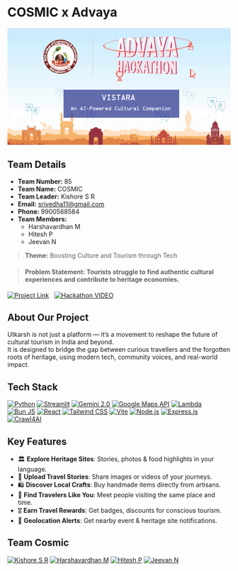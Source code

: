 # COSMIC x Advaya

![App Preview](public/readme-header.png)

## Team Details

- **Team Number:** 85
- **Team Name:** COSMIC
- **Team Leader:** Kishore S R
- **Email:** srivedha11@gmail.com
- **Phone:** 9900568584
- **Team Members:**
  - Harshavardhan M
  - Hitesh P
  - Jeevan N

> **Theme:** Boosting Culture and Tourism through Tech

> #### **Problem Statement:** Tourists struggle to find authentic cultural experiences and contribute to heritage economies.

[![Project Link](https://img.shields.io/badge/Project%20Link-37a779?style=for-the-badge)](https://Utkarsh-cosmic.vercel.app/) &nbsp;
[![Hackathon VIDEO](https://img.shields.io/badge/Demo%20Video-%23FF0000.svg?style=for-the-badge&logo=YouTube&logoColor=white)](https://drive.google.com/file/d/1LwYCrY9XuiIHgHD9qHpiGl3LZ5shVJss/view?usp=sharing)

## About Our Project

Utkarsh is not just a platform — it’s a movement to reshape the future of cultural tourism in India and beyond.  
It is designed to bridge the gap between curious travellers and the forgotten roots of heritage, using modern tech, community voices, and real-world impact.

## Tech Stack

[![Python](https://img.shields.io/badge/python-%2314354C.svg?&style=for-the-badge&logo=python&logoColor=white)](https://www.python.org/) [![Streamlit](https://img.shields.io/badge/Streamlit-%23FF4B4B.svg?style=for-the-badge&logoColor=white)](https://streamlit.io/) [![Gemini 2.0](https://img.shields.io/badge/gemini%202.0-%2320232a.svg?style=for-the-badge&logo=google&logoColor=white)](https://cloud.google.com/natural-language) [![Google Maps API](https://img.shields.io/badge/Google%20Maps%20API-%23150458.svg?style=for-the-badge&logo=google&logoColor=white)](https://developers.google.com/maps) [![Lambda](https://img.shields.io/badge/AWS%20Lambda-%2320232a.svg?style=for-the-badge&logo=amazon-aws&logoColor=white)](https://aws.amazon.com/lambda/) [![Bun JS](https://img.shields.io/badge/bun.js-%2320232a.svg?style=for-the-badge&logo=javascript&logoColor=white)](https://www.typescriptlang.org/) [![React](https://img.shields.io/badge/react-%2320232a.svg?&style=for-the-badge&logo=react&logoColor=%2361DAFB)](https://reactjs.org/) [![Tailwind CSS](https://img.shields.io/badge/tailwind%20css-%23339933.svg?&style=for-the-badge&logo=tailwindcss&logoColor=white)](https://tailwindcss.com/) [![Vite](https://img.shields.io/badge/Vite-643EED.svg?style=for-the-badge&logo=vite&logoColor=white)](https://vitejs.dev/) [![Node.js](https://img.shields.io/badge/node.js-%23339933.svg?&style=for-the-badge&logo=node.js&logoColor=white)](https://nodejs.org/) [![Express.js](https://img.shields.io/badge/express.js-%23404d59.svg?&style=for-the-badge&logo=express&logoColor=white)](https://expressjs.com/) [![Crawl4AI](https://img.shields.io/badge/Crawl4AI-%23404d59.svg?style=for-the-badge&logo=python&logoColor=white)](https://crawl4ai.com/)

## Key Features

- 🏛️ **Explore Heritage Sites**: Stories, photos & food highlights in your language.
- 📸 **Upload Travel Stories**: Share images or videos of your journeys.
- 🛍️ **Discover Local Crafts**: Buy handmade items directly from artisans.
- 🤝 **Find Travelers Like You**: Meet people visiting the same place and time.
- 🎖️ **Earn Travel Rewards**: Get badges, discounts for conscious tourism.
- 📍 **Geolocation Alerts**: Get nearby event & heritage site notifications.

## Team Cosmic

[![Kishore S R](https://img.shields.io/badge/kishore%20s%20r-%230077B5.svg?style=for-the-badge&logo=linkedin&logoColor=white)](https://www.linkedin.com/in/Kishore-SR) [![Harshavardhan M](https://img.shields.io/badge/harshavardhan%20m-%230077B5.svg?style=for-the-badge&logo=linkedin&logoColor=white)](https://www.linkedin.com/in/harshavardhan-md/) [![Hitesh P](https://img.shields.io/badge/hitesh%20p-%230077B5.svg?style=for-the-badge&logo=linkedin&logoColor=white)](https://www.linkedin.com/in/hitesh-p-aa55662a3) [![Jeevan N](https://img.shields.io/badge/jeevan%20n-%230077B5.svg?style=for-the-badge&logo=linkedin&logoColor=white)](https://www.linkedin.com/in/jeevan-n-39a5652a3/)
